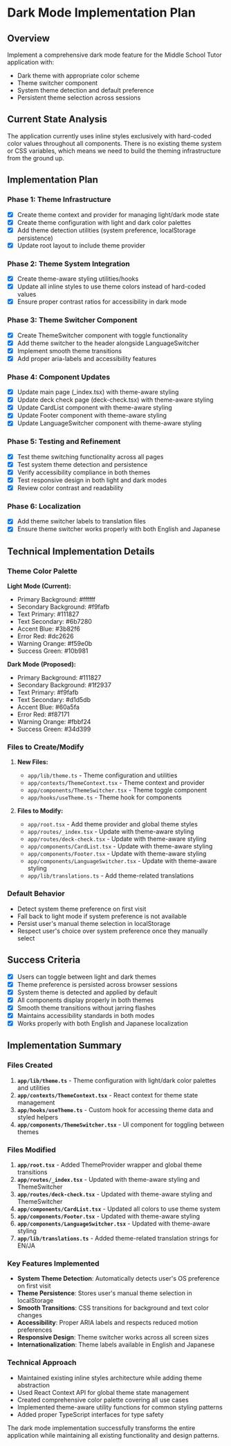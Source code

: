 # Dark Mode Implementation Plan

## Overview
Implement a comprehensive dark mode feature for the Middle School Tutor application with:
- Dark theme with appropriate color scheme
- Theme switcher component
- System theme detection and default preference
- Persistent theme selection across sessions

## Current State Analysis
The application currently uses inline styles exclusively with hard-coded color values throughout all components. There is no existing theme system or CSS variables, which means we need to build the theming infrastructure from the ground up.

## Implementation Plan

### Phase 1: Theme Infrastructure
- [x] Create theme context and provider for managing light/dark mode state
- [x] Create theme configuration with light and dark color palettes
- [x] Add theme detection utilities (system preference, localStorage persistence)
- [x] Update root layout to include theme provider

### Phase 2: Theme System Integration
- [x] Create theme-aware styling utilities/hooks
- [x] Update all inline styles to use theme colors instead of hard-coded values
- [x] Ensure proper contrast ratios for accessibility in dark mode

### Phase 3: Theme Switcher Component
- [x] Create ThemeSwitcher component with toggle functionality
- [x] Add theme switcher to the header alongside LanguageSwitcher
- [x] Implement smooth theme transitions
- [x] Add proper aria-labels and accessibility features

### Phase 4: Component Updates
- [x] Update main page (_index.tsx) with theme-aware styling
- [x] Update deck check page (deck-check.tsx) with theme-aware styling
- [x] Update CardList component with theme-aware styling
- [x] Update Footer component with theme-aware styling
- [x] Update LanguageSwitcher component with theme-aware styling

### Phase 5: Testing and Refinement
- [x] Test theme switching functionality across all pages
- [x] Test system theme detection and persistence
- [x] Verify accessibility compliance in both themes
- [x] Test responsive design in both light and dark modes
- [x] Review color contrast and readability

### Phase 6: Localization
- [x] Add theme switcher labels to translation files
- [x] Ensure theme switcher works properly with both English and Japanese

## Technical Implementation Details

### Theme Color Palette
**Light Mode (Current):**
- Primary Background: #ffffff
- Secondary Background: #f9fafb  
- Text Primary: #111827
- Text Secondary: #6b7280
- Accent Blue: #3b82f6
- Error Red: #dc2626
- Warning Orange: #f59e0b
- Success Green: #10b981

**Dark Mode (Proposed):**
- Primary Background: #111827
- Secondary Background: #1f2937
- Text Primary: #f9fafb
- Text Secondary: #d1d5db
- Accent Blue: #60a5fa
- Error Red: #f87171
- Warning Orange: #fbbf24
- Success Green: #34d399

### Files to Create/Modify
1. **New Files:**
   - `app/lib/theme.ts` - Theme configuration and utilities
   - `app/contexts/ThemeContext.tsx` - Theme context and provider
   - `app/components/ThemeSwitcher.tsx` - Theme toggle component
   - `app/hooks/useTheme.ts` - Theme hook for components

2. **Files to Modify:**
   - `app/root.tsx` - Add theme provider and global theme styles
   - `app/routes/_index.tsx` - Update with theme-aware styling
   - `app/routes/deck-check.tsx` - Update with theme-aware styling
   - `app/components/CardList.tsx` - Update with theme-aware styling
   - `app/components/Footer.tsx` - Update with theme-aware styling
   - `app/components/LanguageSwitcher.tsx` - Update with theme-aware styling
   - `app/lib/translations.ts` - Add theme-related translations

### Default Behavior
- Detect system theme preference on first visit
- Fall back to light mode if system preference is not available
- Persist user's manual theme selection in localStorage
- Respect user's choice over system preference once they manually select

## Success Criteria
- [x] Users can toggle between light and dark themes
- [x] Theme preference is persisted across browser sessions
- [x] System theme is detected and applied by default
- [x] All components display properly in both themes
- [x] Smooth theme transitions without jarring flashes
- [x] Maintains accessibility standards in both modes
- [x] Works properly with both English and Japanese localization

## Implementation Summary

### Files Created
1. **`app/lib/theme.ts`** - Theme configuration with light/dark color palettes and utilities
2. **`app/contexts/ThemeContext.tsx`** - React context for theme state management
3. **`app/hooks/useTheme.ts`** - Custom hook for accessing theme data and styled helpers
4. **`app/components/ThemeSwitcher.tsx`** - UI component for toggling between themes

### Files Modified
1. **`app/root.tsx`** - Added ThemeProvider wrapper and global theme transitions
2. **`app/routes/_index.tsx`** - Updated with theme-aware styling and ThemeSwitcher
3. **`app/routes/deck-check.tsx`** - Updated with theme-aware styling and ThemeSwitcher
4. **`app/components/CardList.tsx`** - Updated all colors to use theme system
5. **`app/components/Footer.tsx`** - Updated with theme-aware styling
6. **`app/components/LanguageSwitcher.tsx`** - Updated with theme-aware styling
7. **`app/lib/translations.ts`** - Added theme-related translation strings for EN/JA

### Key Features Implemented
- **System Theme Detection**: Automatically detects user's OS preference on first visit
- **Theme Persistence**: Stores user's manual theme selection in localStorage
- **Smooth Transitions**: CSS transitions for background and text color changes
- **Accessibility**: Proper ARIA labels and respects reduced motion preferences
- **Responsive Design**: Theme switcher works across all screen sizes
- **Internationalization**: Theme labels available in English and Japanese

### Technical Approach
- Maintained existing inline styles architecture while adding theme abstraction
- Used React Context API for global theme state management
- Created comprehensive color palette covering all use cases
- Implemented theme-aware utility functions for common styling patterns
- Added proper TypeScript interfaces for type safety

The dark mode implementation successfully transforms the entire application while maintaining all existing functionality and design patterns.